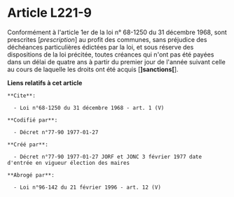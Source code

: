 # Article L221-9

Conformément à l'article 1er de la loi n° 68-1250 du 31 décembre 1968, sont prescrites [*prescription*] au profit des
communes, sans préjudice des déchéances particulières édictées par la loi, et sous réserve des dispositions de la loi
précitée, toutes créances qui n'ont pas été payées dans un délai de quatre ans à partir du premier jour de l'année suivant
celle au cours de laquelle les droits ont été acquis [**]sanctions[**].

**Liens relatifs à cet article**

	**Cite**:

	  - Loi n°68-1250 du 31 décembre 1968 - art. 1 (V)

	**Codifié par**:

	  - Décret n°77-90 1977-01-27

	**Créé par**:

	  - Décret n°77-90 1977-01-27 JORF et JONC 3 février 1977 date d'entrée en vigueur élection des maires

	**Abrogé par**:

	  - Loi n°96-142 du 21 février 1996 - art. 12 (V)
